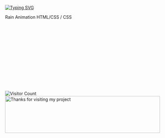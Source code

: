 [![Typing SVG](https://readme-typing-svg.herokuapp.com/?lines=Rain+Animation)](https://github.com/fatihylcn1)
<p  >Rain Animation HTML/CSS / CSS</p>
<br><br><br>   <br><br><br>    <br><br><br>    <br><br><br>   











![Visitor Count](https://profile-counter.glitch.me/fatihylcn130daysbootstrap/count.svg)
<img height="120" alt="Thanks for visiting my project" width="100%" src="https://raw.githubusercontent.com/BrunnerLivio/brunnerlivio/master/images/marquee.svg" />
